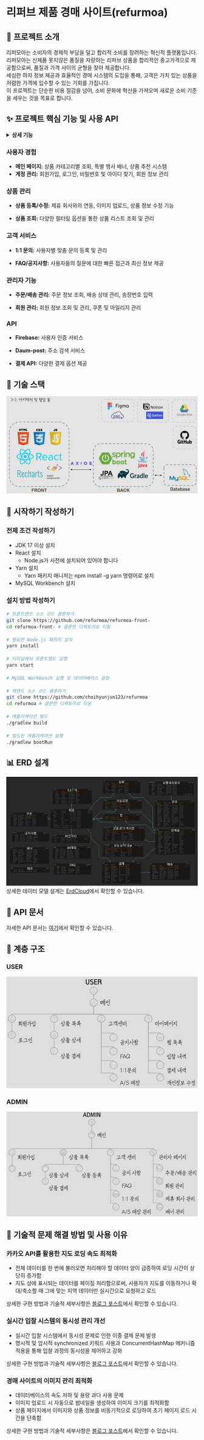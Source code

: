 
# 리퍼브 제품 경매 사이트(refurmoa)

## 🚀 프로젝트 소개
리퍼모아는 소비자의 경제적 부담을 덜고 합리적 소비를 장려하는 혁신적 플랫폼입니다.<br> 
리퍼모아는 신제품 못지않은 품질을 자랑하는 리퍼브 상품을 합리적인 중고가격으로 제공함으로써, 품질과 가격 사이의 균형을 찾아 제공합니다.<br>
세심한 하자 정보 제공과 효율적인 경매 시스템의 도입을 통해, 고객은 가치 있는 상품을 저렴한 가격에 입수할 수 있는 기회를 가집니다.<br>
이 프로젝트는 단순한 비용 절감을 넘어, 소비 문화에 혁신을 가져오며 새로운 소비 기준을 세우는 것을 목표로 합니다.


## ✨ 프로젝트 핵심 기능 및 사용 API
<details>
  <summary><b>상세 기능</b></summary>

![img.png](img.png)
![img_1.png](img_1.png)
</details>

### 사용자 경험

- **메인 페이지:** 상품 카테고리별 조회, 특별 행사 배너, 상품 추천 시스템
- **계정 관리:** 회원가입, 로그인, 비밀번호 및 아이디 찾기, 회원 정보 관리

### 상품 관리

- **상품 등록/수정:** 제휴 회사와의 연동, 이미지 업로드, 상품 정보 수정 기능

- **상품 조회:** 다양한 필터링 옵션을 통한 상품 리스트 조회 및 관리

### 고객 서비스

- **1:1 문의:** 사용자별 맞춤 문의 등록 및 관리

- **FAQ/공지사항:** 사용자들의 질문에 대한 빠른 접근과 최신 정보 제공

### 관리자 기능

- **주문/배송 관리:** 주문 정보 조회, 배송 상태 관리, 송장번호 입력

- **회원 관리:** 회원 정보 조회 및 관리, 쿠폰 및 마일리지 관리

### API

- **Firebase:** 사용자 인증 서비스

- **Daum-post:** 주소 검색 서비스

- **결제 API:** 다양한 결제 옵션 제공


## 🔧 기술 스택
![img_5.png](img_5.png)


## 🌟 시작하기 작성하기 


### 전제 조건 작성하기 

- JDK 17 이상 설치
- React 설치
  - Node.js가 사전에 설치되어 있어야 합니다
- Yarn 설치
  - Yarn 패키지 매니저는 npm install -g yarn 명령어로 설치
- MySQL Workbench 설치

### 설치 방법 작성하기

```bash
# 프론트엔드 소스 코드 클론하기
git clone https://github.com/refurmoa/refurmoa-front-
cd refurmoa-front- # 클론한 디렉토리로 이동

# 필요한 Node.js 패키지 설치
yarn install

# 터미널에서 프론트엔드 실행
yarn start

# MySQL Workbench 실행 및 데이터베이스 설정

# 백엔드 소스 코드 클론하기
git clone https://github.com/choihyunjun123/refurmoa
cd refurmoa # 클론한 디렉토리로 이동

# 애플리케이션 빌드
./gradlew build

# 빌드된 애플리케이션 실행
./gradlew bootRun

```

## 📊 ERD 설계
![img_2.png](img_2.png)<br>
상세한 데이터 모델 설계는 [ErdCloud](https://www.erdcloud.com/d/59sx58tdeKQKypHxi)에서 확인할 수 있습니다.

## 🔨 API 문서
자세한 API 문서는 [여기](https://jjunys.notion.site/API-1d1ae31ea0ee43a392e36e31eef4d4a5?pvs=4)에서 확인할 수 있습니다.

## 🌁 계층 구조

### USER
![img_3.png](img_3.png)

### ADMIN
![img_4.png](img_4.png)

## 📝 기술적 문제 해결 방법 및 사용 이유

### 카카오 API를 활용한 지도 로딩 속도 최적화

- 전체 데이터를 한 번에 불러오면 처리해야 할 데이터 양이 급증하여 로딩 시간이 상당히 증가함
- 지도 상에 표시되는 데이터를 페이징 처리함으로써, 사용자가 지도를 이동하거나 확대/축소할 때 그에 맞는 지역 데이터만 실시간으로 요청하고 로드

상세한 구현 방법과 기술적 세부사항은 [블로그 포스트]()에서 확인할 수 있습니다.

### 실시간 입찰 시스템의 동시성 관리 개선

- 실시간 입찰 시스템에서 동시성 문제로 인한 이중 결제 문제 발생
- 명시적 및 암시적 synchronized 키워드 사용과 ConcurrentHashMap 메커니즘 적용을 통해 입찰 과정의 동시성을 제어하고 강화

상세한 구현 방법과 기술적 세부사항은 [블로그 포스트]()에서 확인할 수 있습니다.

### 경매 사이트의 이미지 관리 최적화

- 데이터베이스의 속도 저하 및 용량 과다 사용 문제
- 이미지 업로드 시 자동으로 썸네일을 생성하여 이미지 크기를 최적화함
- 상품 페이지에서 이미지와 상품 정보를 비동기적으로 로딩하여 초기 페이지 로드 시간을 단축함

상세한 구현 방법과 기술적 세부사항은 [블로그 포스트]()에서 확인할 수 있습니다.

